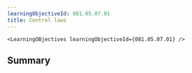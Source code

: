```yaml
---
learningObjectiveId: 081.05.07.01
title: Control laws
---
```


```tsx eval
<LearningOBjectives learningObjectiveId={081.05.07.01} />
```

## Summary
